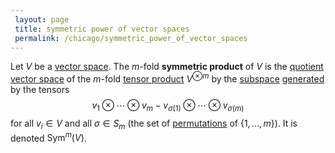 ```yaml
---
 layout: page
 title: symmetric power of vector spaces
 permalink: /chicago/symmetric_power_of_vector_spaces
---
```

Let $V$ be a [vector space](https://mathgloss.github.io/MathGloss/vector_space). The $m$-fold **symmetric product** of $V$ is the [quotient vector space](https://mathgloss.github.io/MathGloss/quotient_vector_space) of the $m$-fold [tensor product](https://mathgloss.github.io/MathGloss/tensor_product_of_vector_spaces) $V^{\otimes m}$ by the [subspace](https://mathgloss.github.io/MathGloss/subspace) [generated](https://mathgloss.github.io/MathGloss/span) by the tensors $$v_1\otimes\cdots\otimes v_m - v_{\sigma(1)}\otimes \cdots\otimes v_{\sigma(m)}$$ for all $v_i \in V$ and all $\sigma \in S_m$ (the set of [permutations](https://mathgloss.github.io/MathGloss/symmetric_group) of $\{1,\dots,m\}$). It is denoted $\text{Sym}^m(V)$.

